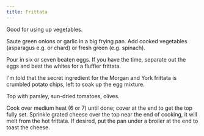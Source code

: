 ```yaml
---
title: Frittata
---
```

Good for using up vegetables.

Saute green onions or garlic in a big frying pan. Add cooked
vegetables (asparagus e.g. or chard) or fresh green (e.g. spinach).

Pour in six or seven beaten eggs. If you have the time, separate
out the eggs and beat the whites for a fluffier frittata.

I'm told that the secret ingredient for the Morgan and York frittata
is crumbled potato chips, left to soak up the egg mixture.

Top with parsley, sun-dried tomatoes, olives.

Cook over medium heat (6 or 7) until done; cover at the end to get
the top fully set. Sprinkle grated cheese over the top near the end
of cooking, it will melt from the hot frittata. If desired, put the
pan under a broiler at the end to toast the cheese.
